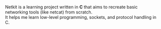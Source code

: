 Netkit is a learning project written in **C** that aims to recreate basic networking tools (like netcat) from scratch.  
It helps me learn low-level programming, sockets, and protocol handling in C.
